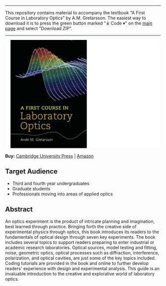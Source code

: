 ___
This repository contains material to accompany the textbook "A First Course in Laboratory Optics" by A.M. Gretarsson. The easiest way to download it is to press the green button marked "⤓ Code ▾" on the [main page](https://github.com/CambridgeUniversityPress/FirstCourseLaboratoryOptics.git "A First Course in Laboratory Optics") and select "Download ZIP".
___
[![A Gaussian beam approaches a waist](https://github.com/CambridgeUniversityPress/FirstCourseLaboratoryOptics/blob/master/Figures/Cover/FCLO_Cover_wide.jpg?raw=true)](https://github.com/CambridgeUniversityPress/FirstCourseLaboratoryOptics "A First Course in Laboratory Optics")

**Buy:** [Cambridge University Press](https://www.cambridge.org/core/books/first-course-in-laboratory-optics/3C6018F72383172D1E487F5D35F37E47#) | [Amazon](https://www.amazon.com/First-Course-Laboratory-Optics/dp/1108488854) 

## Target Audience

- Third and fourth year undergraduates
- Graduate students
- Professionals moving into areas of applied optics

## Abstract

An optics experiment is the product of intricate planning and imagination, best learned through practice. Bringing forth the creative side of experimental physics through optics, this book introduces its readers to the fundamentals of optical design through seven key experiments. The book includes several topics to support readers preparing to enter industrial or academic research laboratories. Optical sources, model testing and fitting, noise, geometric optics, optical processes such as diffraction, interference, polarization, and optical cavities, are just some of the key topics included. Coding tutorials are provided in the book and online to further develop readers' experience with design and experimental analysis. This guide is an invaluable introduction to the creative and explorative world of laboratory optics.
